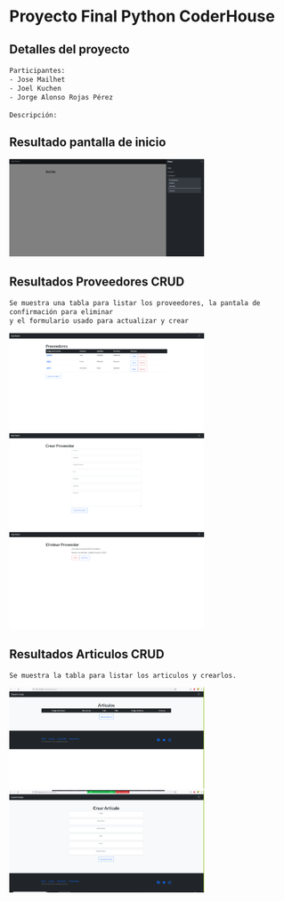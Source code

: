 # Proyecto Final Python CoderHouse

## Detalles del proyecto

    Participantes: 
    - Jose Mailhet 
    - Joel Kuchen
    - Jorge Alonso Rojas Pérez

    Descripción:


## Resultado pantalla de inicio
<img src="./ProyectoFinalPython/Resultados/inicio.png" width="350">

## Resultados Proveedores CRUD

    Se muestra una tabla para listar los proveedores, la pantala de confirmación para eliminar
    y el formulario usado para actualizar y crear 

<img src="./ProyectoFinalPython/Resultados/listaProveedores.png" width="350">
<img src="./ProyectoFinalPython/Resultados/formProveedores.png" width="350">
<img src="./ProyectoFinalPython/Resultados/eliminarProveedor.png" width="350">


## Resultados Articulos CRUD

    Se muestra la tabla para listar los articulos y crearlos.


<img src="./ProyectoFinalPython/Resultados/frmArticulos.png" width="350">
<img src="./ProyectoFinalPython/Resultados/frmNuevoArticulo.png" width="350">

